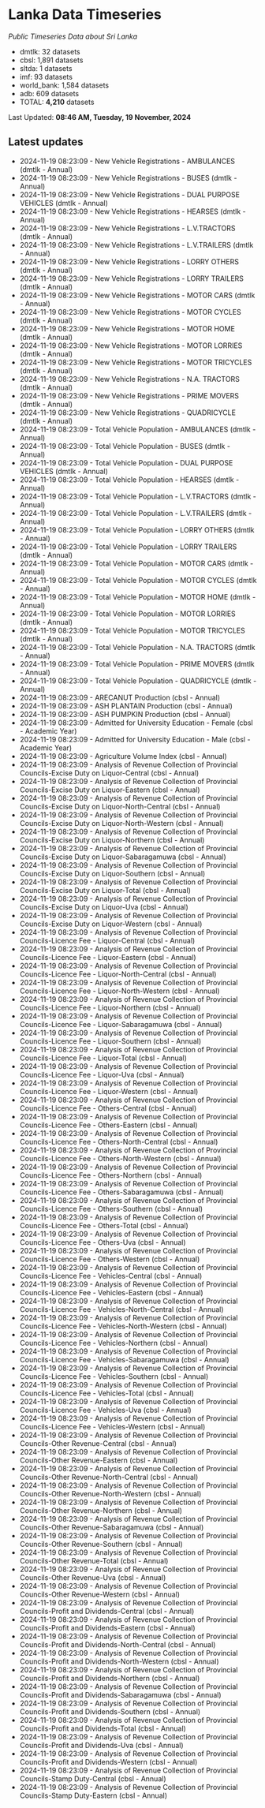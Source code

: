 # Lanka Data Timeseries
*Public Timeseries Data about Sri Lanka*

* dmtlk: 32 datasets
* cbsl: 1,891 datasets
* sltda: 1 datasets
* imf: 93 datasets
* world_bank: 1,584 datasets
* adb: 609 datasets
* TOTAL: **4,210** datasets

Last Updated: **08:46 AM, Tuesday, 19 November, 2024**

## Latest updates

* 2024-11-19 08:23:09 - New Vehicle Registrations - AMBULANCES (dmtlk - Annual)
* 2024-11-19 08:23:09 - New Vehicle Registrations - BUSES (dmtlk - Annual)
* 2024-11-19 08:23:09 - New Vehicle Registrations - DUAL PURPOSE VEHICLES (dmtlk - Annual)
* 2024-11-19 08:23:09 - New Vehicle Registrations - HEARSES (dmtlk - Annual)
* 2024-11-19 08:23:09 - New Vehicle Registrations - L.V.TRACTORS (dmtlk - Annual)
* 2024-11-19 08:23:09 - New Vehicle Registrations - L.V.TRAILERS (dmtlk - Annual)
* 2024-11-19 08:23:09 - New Vehicle Registrations - LORRY OTHERS (dmtlk - Annual)
* 2024-11-19 08:23:09 - New Vehicle Registrations - LORRY TRAILERS (dmtlk - Annual)
* 2024-11-19 08:23:09 - New Vehicle Registrations - MOTOR CARS (dmtlk - Annual)
* 2024-11-19 08:23:09 - New Vehicle Registrations - MOTOR CYCLES (dmtlk - Annual)
* 2024-11-19 08:23:09 - New Vehicle Registrations - MOTOR HOME (dmtlk - Annual)
* 2024-11-19 08:23:09 - New Vehicle Registrations - MOTOR LORRIES (dmtlk - Annual)
* 2024-11-19 08:23:09 - New Vehicle Registrations - MOTOR TRICYCLES (dmtlk - Annual)
* 2024-11-19 08:23:09 - New Vehicle Registrations - N.A. TRACTORS (dmtlk - Annual)
* 2024-11-19 08:23:09 - New Vehicle Registrations - PRIME MOVERS (dmtlk - Annual)
* 2024-11-19 08:23:09 - New Vehicle Registrations - QUADRICYCLE (dmtlk - Annual)
* 2024-11-19 08:23:09 - Total Vehicle Population - AMBULANCES (dmtlk - Annual)
* 2024-11-19 08:23:09 - Total Vehicle Population - BUSES (dmtlk - Annual)
* 2024-11-19 08:23:09 - Total Vehicle Population - DUAL PURPOSE VEHICLES (dmtlk - Annual)
* 2024-11-19 08:23:09 - Total Vehicle Population - HEARSES (dmtlk - Annual)
* 2024-11-19 08:23:09 - Total Vehicle Population - L.V.TRACTORS (dmtlk - Annual)
* 2024-11-19 08:23:09 - Total Vehicle Population - L.V.TRAILERS (dmtlk - Annual)
* 2024-11-19 08:23:09 - Total Vehicle Population - LORRY OTHERS (dmtlk - Annual)
* 2024-11-19 08:23:09 - Total Vehicle Population - LORRY TRAILERS (dmtlk - Annual)
* 2024-11-19 08:23:09 - Total Vehicle Population - MOTOR CARS (dmtlk - Annual)
* 2024-11-19 08:23:09 - Total Vehicle Population - MOTOR CYCLES (dmtlk - Annual)
* 2024-11-19 08:23:09 - Total Vehicle Population - MOTOR HOME (dmtlk - Annual)
* 2024-11-19 08:23:09 - Total Vehicle Population - MOTOR LORRIES (dmtlk - Annual)
* 2024-11-19 08:23:09 - Total Vehicle Population - MOTOR TRICYCLES (dmtlk - Annual)
* 2024-11-19 08:23:09 - Total Vehicle Population - N.A. TRACTORS (dmtlk - Annual)
* 2024-11-19 08:23:09 - Total Vehicle Population - PRIME MOVERS (dmtlk - Annual)
* 2024-11-19 08:23:09 - Total Vehicle Population - QUADRICYCLE (dmtlk - Annual)
* 2024-11-19 08:23:09 - ARECANUT Production (cbsl - Annual)
* 2024-11-19 08:23:09 - ASH PLANTAIN Production (cbsl - Annual)
* 2024-11-19 08:23:09 - ASH PUMPKIN Production (cbsl - Annual)
* 2024-11-19 08:23:09 - Admitted for University Education - Female (cbsl - Academic Year)
* 2024-11-19 08:23:09 - Admitted for University Education - Male (cbsl - Academic Year)
* 2024-11-19 08:23:09 - Agriculture Volume Index (cbsl - Annual)
* 2024-11-19 08:23:09 - Analysis of Revenue Collection of Provincial Councils-Excise Duty on Liquor-Central (cbsl - Annual)
* 2024-11-19 08:23:09 - Analysis of Revenue Collection of Provincial Councils-Excise Duty on Liquor-Eastern (cbsl - Annual)
* 2024-11-19 08:23:09 - Analysis of Revenue Collection of Provincial Councils-Excise Duty on Liquor-North-Central (cbsl - Annual)
* 2024-11-19 08:23:09 - Analysis of Revenue Collection of Provincial Councils-Excise Duty on Liquor-North-Western (cbsl - Annual)
* 2024-11-19 08:23:09 - Analysis of Revenue Collection of Provincial Councils-Excise Duty on Liquor-Northern (cbsl - Annual)
* 2024-11-19 08:23:09 - Analysis of Revenue Collection of Provincial Councils-Excise Duty on Liquor-Sabaragamuwa (cbsl - Annual)
* 2024-11-19 08:23:09 - Analysis of Revenue Collection of Provincial Councils-Excise Duty on Liquor-Southern (cbsl - Annual)
* 2024-11-19 08:23:09 - Analysis of Revenue Collection of Provincial Councils-Excise Duty on Liquor-Total (cbsl - Annual)
* 2024-11-19 08:23:09 - Analysis of Revenue Collection of Provincial Councils-Excise Duty on Liquor-Uva (cbsl - Annual)
* 2024-11-19 08:23:09 - Analysis of Revenue Collection of Provincial Councils-Excise Duty on Liquor-Western (cbsl - Annual)
* 2024-11-19 08:23:09 - Analysis of Revenue Collection of Provincial Councils-Licence Fee - Liquor-Central (cbsl - Annual)
* 2024-11-19 08:23:09 - Analysis of Revenue Collection of Provincial Councils-Licence Fee - Liquor-Eastern (cbsl - Annual)
* 2024-11-19 08:23:09 - Analysis of Revenue Collection of Provincial Councils-Licence Fee - Liquor-North-Central (cbsl - Annual)
* 2024-11-19 08:23:09 - Analysis of Revenue Collection of Provincial Councils-Licence Fee - Liquor-North-Western (cbsl - Annual)
* 2024-11-19 08:23:09 - Analysis of Revenue Collection of Provincial Councils-Licence Fee - Liquor-Northern (cbsl - Annual)
* 2024-11-19 08:23:09 - Analysis of Revenue Collection of Provincial Councils-Licence Fee - Liquor-Sabaragamuwa (cbsl - Annual)
* 2024-11-19 08:23:09 - Analysis of Revenue Collection of Provincial Councils-Licence Fee - Liquor-Southern (cbsl - Annual)
* 2024-11-19 08:23:09 - Analysis of Revenue Collection of Provincial Councils-Licence Fee - Liquor-Total (cbsl - Annual)
* 2024-11-19 08:23:09 - Analysis of Revenue Collection of Provincial Councils-Licence Fee - Liquor-Uva (cbsl - Annual)
* 2024-11-19 08:23:09 - Analysis of Revenue Collection of Provincial Councils-Licence Fee - Liquor-Western (cbsl - Annual)
* 2024-11-19 08:23:09 - Analysis of Revenue Collection of Provincial Councils-Licence Fee - Others-Central (cbsl - Annual)
* 2024-11-19 08:23:09 - Analysis of Revenue Collection of Provincial Councils-Licence Fee - Others-Eastern (cbsl - Annual)
* 2024-11-19 08:23:09 - Analysis of Revenue Collection of Provincial Councils-Licence Fee - Others-North-Central (cbsl - Annual)
* 2024-11-19 08:23:09 - Analysis of Revenue Collection of Provincial Councils-Licence Fee - Others-North-Western (cbsl - Annual)
* 2024-11-19 08:23:09 - Analysis of Revenue Collection of Provincial Councils-Licence Fee - Others-Northern (cbsl - Annual)
* 2024-11-19 08:23:09 - Analysis of Revenue Collection of Provincial Councils-Licence Fee - Others-Sabaragamuwa (cbsl - Annual)
* 2024-11-19 08:23:09 - Analysis of Revenue Collection of Provincial Councils-Licence Fee - Others-Southern (cbsl - Annual)
* 2024-11-19 08:23:09 - Analysis of Revenue Collection of Provincial Councils-Licence Fee - Others-Total (cbsl - Annual)
* 2024-11-19 08:23:09 - Analysis of Revenue Collection of Provincial Councils-Licence Fee - Others-Uva (cbsl - Annual)
* 2024-11-19 08:23:09 - Analysis of Revenue Collection of Provincial Councils-Licence Fee - Others-Western (cbsl - Annual)
* 2024-11-19 08:23:09 - Analysis of Revenue Collection of Provincial Councils-Licence Fee - Vehicles-Central (cbsl - Annual)
* 2024-11-19 08:23:09 - Analysis of Revenue Collection of Provincial Councils-Licence Fee - Vehicles-Eastern (cbsl - Annual)
* 2024-11-19 08:23:09 - Analysis of Revenue Collection of Provincial Councils-Licence Fee - Vehicles-North-Central (cbsl - Annual)
* 2024-11-19 08:23:09 - Analysis of Revenue Collection of Provincial Councils-Licence Fee - Vehicles-North-Western (cbsl - Annual)
* 2024-11-19 08:23:09 - Analysis of Revenue Collection of Provincial Councils-Licence Fee - Vehicles-Northern (cbsl - Annual)
* 2024-11-19 08:23:09 - Analysis of Revenue Collection of Provincial Councils-Licence Fee - Vehicles-Sabaragamuwa (cbsl - Annual)
* 2024-11-19 08:23:09 - Analysis of Revenue Collection of Provincial Councils-Licence Fee - Vehicles-Southern (cbsl - Annual)
* 2024-11-19 08:23:09 - Analysis of Revenue Collection of Provincial Councils-Licence Fee - Vehicles-Total (cbsl - Annual)
* 2024-11-19 08:23:09 - Analysis of Revenue Collection of Provincial Councils-Licence Fee - Vehicles-Uva (cbsl - Annual)
* 2024-11-19 08:23:09 - Analysis of Revenue Collection of Provincial Councils-Licence Fee - Vehicles-Western (cbsl - Annual)
* 2024-11-19 08:23:09 - Analysis of Revenue Collection of Provincial Councils-Other Revenue-Central (cbsl - Annual)
* 2024-11-19 08:23:09 - Analysis of Revenue Collection of Provincial Councils-Other Revenue-Eastern (cbsl - Annual)
* 2024-11-19 08:23:09 - Analysis of Revenue Collection of Provincial Councils-Other Revenue-North-Central (cbsl - Annual)
* 2024-11-19 08:23:09 - Analysis of Revenue Collection of Provincial Councils-Other Revenue-North-Western (cbsl - Annual)
* 2024-11-19 08:23:09 - Analysis of Revenue Collection of Provincial Councils-Other Revenue-Northern (cbsl - Annual)
* 2024-11-19 08:23:09 - Analysis of Revenue Collection of Provincial Councils-Other Revenue-Sabaragamuwa (cbsl - Annual)
* 2024-11-19 08:23:09 - Analysis of Revenue Collection of Provincial Councils-Other Revenue-Southern (cbsl - Annual)
* 2024-11-19 08:23:09 - Analysis of Revenue Collection of Provincial Councils-Other Revenue-Total (cbsl - Annual)
* 2024-11-19 08:23:09 - Analysis of Revenue Collection of Provincial Councils-Other Revenue-Uva (cbsl - Annual)
* 2024-11-19 08:23:09 - Analysis of Revenue Collection of Provincial Councils-Other Revenue-Western (cbsl - Annual)
* 2024-11-19 08:23:09 - Analysis of Revenue Collection of Provincial Councils-Profit and Dividends-Central (cbsl - Annual)
* 2024-11-19 08:23:09 - Analysis of Revenue Collection of Provincial Councils-Profit and Dividends-Eastern (cbsl - Annual)
* 2024-11-19 08:23:09 - Analysis of Revenue Collection of Provincial Councils-Profit and Dividends-North-Central (cbsl - Annual)
* 2024-11-19 08:23:09 - Analysis of Revenue Collection of Provincial Councils-Profit and Dividends-North-Western (cbsl - Annual)
* 2024-11-19 08:23:09 - Analysis of Revenue Collection of Provincial Councils-Profit and Dividends-Northern (cbsl - Annual)
* 2024-11-19 08:23:09 - Analysis of Revenue Collection of Provincial Councils-Profit and Dividends-Sabaragamuwa (cbsl - Annual)
* 2024-11-19 08:23:09 - Analysis of Revenue Collection of Provincial Councils-Profit and Dividends-Southern (cbsl - Annual)
* 2024-11-19 08:23:09 - Analysis of Revenue Collection of Provincial Councils-Profit and Dividends-Total (cbsl - Annual)
* 2024-11-19 08:23:09 - Analysis of Revenue Collection of Provincial Councils-Profit and Dividends-Uva (cbsl - Annual)
* 2024-11-19 08:23:09 - Analysis of Revenue Collection of Provincial Councils-Profit and Dividends-Western (cbsl - Annual)
* 2024-11-19 08:23:09 - Analysis of Revenue Collection of Provincial Councils-Stamp Duty-Central (cbsl - Annual)
* 2024-11-19 08:23:09 - Analysis of Revenue Collection of Provincial Councils-Stamp Duty-Eastern (cbsl - Annual)